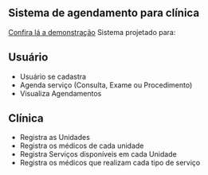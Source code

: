 
## Sistema de agendamento para clínica
<a href="https://clinicasite.lad566.com.br">Confira lá a demonstração</a>
Sistema projetado para:
## Usuário
- Usuário se cadastra
- Agenda serviço (Consulta, Exame ou Procedimento)
- Visualiza Agendamentos

## Clínica
- Registra as Unidades
- Registra os médicos de cada unidade
- Registra Serviços disponíveis em cada Unidade
- Registra os médicos que realizam cada tipo de serviço

